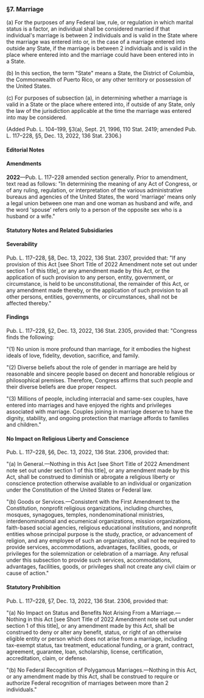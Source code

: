 ### §7. Marriage ###

(a) For the purposes of any Federal law, rule, or regulation in which marital status is a factor, an individual shall be considered married if that individual's marriage is between 2 individuals and is valid in the State where the marriage was entered into or, in the case of a marriage entered into outside any State, if the marriage is between 2 individuals and is valid in the place where entered into and the marriage could have been entered into in a State.

(b) In this section, the term "State" means a State, the District of Columbia, the Commonwealth of Puerto Rico, or any other territory or possession of the United States.

(c) For purposes of subsection (a), in determining whether a marriage is valid in a State or the place where entered into, if outside of any State, only the law of the jurisdiction applicable at the time the marriage was entered into may be considered.

(Added Pub. L. 104–199, §3(a), Sept. 21, 1996, 110 Stat. 2419; amended Pub. L. 117–228, §5, Dec. 13, 2022, 136 Stat. 2306.)

#### **Editorial Notes** ####

#### Amendments ####

**2022**—Pub. L. 117–228 amended section generally. Prior to amendment, text read as follows: "In determining the meaning of any Act of Congress, or of any ruling, regulation, or interpretation of the various administrative bureaus and agencies of the United States, the word 'marriage' means only a legal union between one man and one woman as husband and wife, and the word 'spouse' refers only to a person of the opposite sex who is a husband or a wife."

#### **Statutory Notes and Related Subsidiaries** ####

#### Severability ####

Pub. L. 117–228, §8, Dec. 13, 2022, 136 Stat. 2307, provided that: "If any provision of this Act [see Short Title of 2022 Amendment note set out under section 1 of this title], or any amendment made by this Act, or the application of such provision to any person, entity, government, or circumstance, is held to be unconstitutional, the remainder of this Act, or any amendment made thereby, or the application of such provision to all other persons, entities, governments, or circumstances, shall not be affected thereby."

#### Findings ####

Pub. L. 117–228, §2, Dec. 13, 2022, 136 Stat. 2305, provided that: "Congress finds the following:

"(1) No union is more profound than marriage, for it embodies the highest ideals of love, fidelity, devotion, sacrifice, and family.

"(2) Diverse beliefs about the role of gender in marriage are held by reasonable and sincere people based on decent and honorable religious or philosophical premises. Therefore, Congress affirms that such people and their diverse beliefs are due proper respect.

"(3) Millions of people, including interracial and same-sex couples, have entered into marriages and have enjoyed the rights and privileges associated with marriage. Couples joining in marriage deserve to have the dignity, stability, and ongoing protection that marriage affords to families and children."

#### No Impact on Religious Liberty and Conscience ####

Pub. L. 117–228, §6, Dec. 13, 2022, 136 Stat. 2306, provided that:

"(a) In General.—Nothing in this Act [see Short Title of 2022 Amendment note set out under section 1 of this title], or any amendment made by this Act, shall be construed to diminish or abrogate a religious liberty or conscience protection otherwise available to an individual or organization under the Constitution of the United States or Federal law.

"(b) Goods or Services.—Consistent with the First Amendment to the Constitution, nonprofit religious organizations, including churches, mosques, synagogues, temples, nondenominational ministries, interdenominational and ecumenical organizations, mission organizations, faith-based social agencies, religious educational institutions, and nonprofit entities whose principal purpose is the study, practice, or advancement of religion, and any employee of such an organization, shall not be required to provide services, accommodations, advantages, facilities, goods, or privileges for the solemnization or celebration of a marriage. Any refusal under this subsection to provide such services, accommodations, advantages, facilities, goods, or privileges shall not create any civil claim or cause of action."

#### Statutory Prohibition ####

Pub. L. 117–228, §7, Dec. 13, 2022, 136 Stat. 2306, provided that:

"(a) No Impact on Status and Benefits Not Arising From a Marriage.—Nothing in this Act [see Short Title of 2022 Amendment note set out under section 1 of this title], or any amendment made by this Act, shall be construed to deny or alter any benefit, status, or right of an otherwise eligible entity or person which does not arise from a marriage, including tax-exempt status, tax treatment, educational funding, or a grant, contract, agreement, guarantee, loan, scholarship, license, certification, accreditation, claim, or defense.

"(b) No Federal Recognition of Polygamous Marriages.—Nothing in this Act, or any amendment made by this Act, shall be construed to require or authorize Federal recognition of marriages between more than 2 individuals."